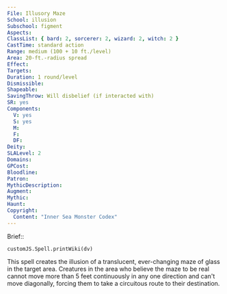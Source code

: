 ```yaml
---
File: Illusory Maze
School: illusion
Subschool: figment
Aspects: 
ClassList: { bard: 2, sorcerer: 2, wizard: 2, witch: 2 }
CastTime: standard action
Range: medium (100 + 10 ft./level)
Area: 20-ft.-radius spread
Effect: 
Targets: 
Duration: 1 round/level
Dismissible: 
Shapeable: 
SavingThrow: Will disbelief (if interacted with)
SR: yes
Components:
  V: yes
  S: yes
  M: 
  F: 
  DF: 
Deity: 
SLALevel: 2
Domains: 
GPCost: 
Bloodline: 
Patron: 
MythicDescription: 
Augment: 
Mythic: 
Haunt: 
Copyright:
  Content: "Inner Sea Monster Codex"
---
```

Brief:: 

```dataviewjs
customJS.Spell.printWiki(dv)
```

This spell creates the illusion of a translucent, ever-changing maze of glass in the target area. Creatures in the area who believe the maze to be real cannot move more than 5 feet continuously in any one direction and can't move diagonally, forcing them to take a circuitous route to their destination.
